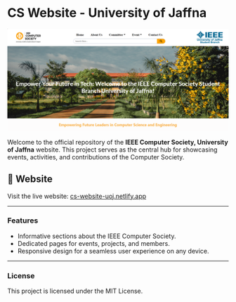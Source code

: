 # CS Website - University of Jaffna

![CS Website](https://github.com/Arosh-Upathilak/CS_website-Samples-main/blob/main/cs-image.png)

Welcome to the official repository of the **IEEE Computer Society, University of Jaffna** website. This project serves as the central hub for showcasing events, activities, and contributions of the Computer Society.

## 🚀 Website

Visit the live website: [cs-website-uoj.netlify.app](https://cs-website-uoj.netlify.app)

---

### Features
- Informative sections about the IEEE Computer Society.
- Dedicated pages for events, projects, and members.
- Responsive design for a seamless user experience on any device.
---

### License
This project is licensed under the MIT License.
